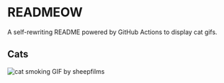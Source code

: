 # READMEOW

A self-rewriting README powered by GitHub Actions to display cat gifs.

## Cats

![cat smoking GIF by sheepfilms](https://media1.giphy.com/media/l0ExdMHUDKteztyfe/200.gif?cid=9acd02da71dwf6mgc8v5jd60i3hzo1fc1lvm9m7cwcp5gafj&ep=v1_gifs_search&rid=200.gif&ct=g)
